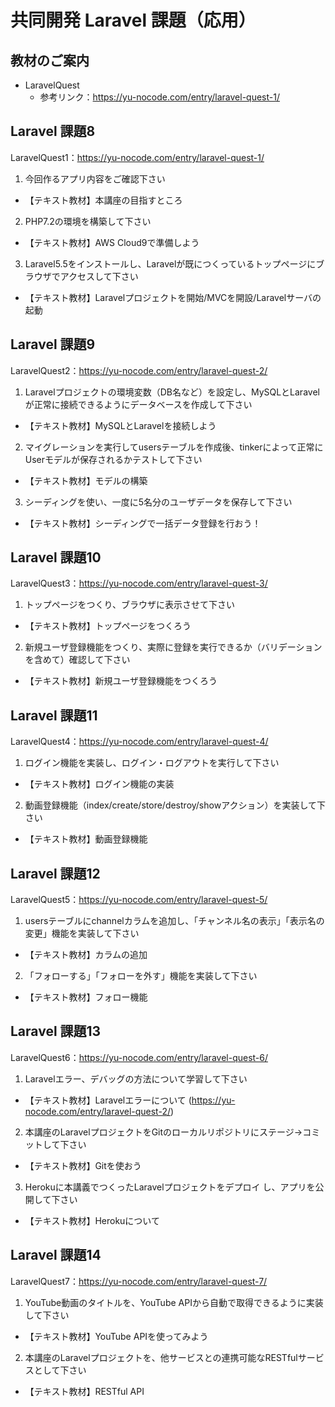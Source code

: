 # 共同開発 Laravel 課題（応用）

## 教材のご案内

- LaravelQuest
  - 参考リンク：https://yu-nocode.com/entry/laravel-quest-1/

## Laravel 課題8

LaravelQuest1：https://yu-nocode.com/entry/laravel-quest-1/

1. 今回作るアプリ内容をご確認下さい

- 【テキスト教材】本講座の目指すところ

2. PHP7.2の環境を構築して下さい

- 【テキスト教材】AWS Cloud9で準備しよう

3. Laravel5.5をインストールし、Laravelが既につくっているトップページにブラウザでアクセスして下さい

- 【テキスト教材】Laravelプロジェクトを開始/MVCを開設/Laravelサーバの起動

## Laravel 課題9

LaravelQuest2：https://yu-nocode.com/entry/laravel-quest-2/

1. Laravelプロジェクトの環境変数（DB名など）を設定し、MySQLとLaravelが正常に接続できるようにデータベースを作成して下さい

- 【テキスト教材】MySQLとLaravelを接続しよう

2. マイグレーションを実行してusersテーブルを作成後、tinkerによって正常にUserモデルが保存されるかテストして下さい

- 【テキスト教材】モデルの構築

3. シーディングを使い、一度に5名分のユーザデータを保存して下さい

- 【テキスト教材】シーディングで一括データ登録を行おう！

## Laravel 課題10

LaravelQuest3：https://yu-nocode.com/entry/laravel-quest-3/

1. トップページをつくり、ブラウザに表示させて下さい

- 【テキスト教材】トップページをつくろう

2. 新規ユーザ登録機能をつくり、実際に登録を実行できるか（バリデーションを含めて）確認して下さい

- 【テキスト教材】新規ユーザ登録機能をつくろう

## Laravel 課題11

LaravelQuest4：https://yu-nocode.com/entry/laravel-quest-4/

1. ログイン機能を実装し、ログイン・ログアウトを実行して下さい

- 【テキスト教材】ログイン機能の実装

2. 動画登録機能（index/create/store/destroy/showアクション）を実装して下さい

- 【テキスト教材】動画登録機能

## Laravel 課題12

LaravelQuest5：https://yu-nocode.com/entry/laravel-quest-5/

1. usersテーブルにchannelカラムを追加し、「チャンネル名の表示」「表示名の変更」機能を実装して下さい

- 【テキスト教材】カラムの追加

2. 「フォローする」「フォローを外す」機能を実装して下さい

- 【テキスト教材】フォロー機能

## Laravel 課題13

LaravelQuest6：https://yu-nocode.com/entry/laravel-quest-6/

1. Laravelエラー、デバッグの方法について学習して下さい

- 【テキスト教材】Laravelエラーについて (https://yu-nocode.com/entry/laravel-quest-2/)

2. 本講座のLaravelプロジェクトをGitのローカルリポジトリにステージ→コミットして下さい

- 【テキスト教材】Gitを使おう

3. Herokuに本講義でつくったLaravelプロジェクトをデプロイ し、アプリを公開して下さい

- 【テキスト教材】Herokuについて

## Laravel 課題14

LaravelQuest7：https://yu-nocode.com/entry/laravel-quest-7/

1. YouTube動画のタイトルを、YouTube APIから自動で取得できるように実装して下さい

- 【テキスト教材】YouTube APIを使ってみよう

2. 本講座のLaravelプロジェクトを、他サービスとの連携可能なRESTfulサービスとして下さい

- 【テキスト教材】RESTful API
